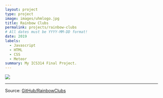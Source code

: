 ```yaml
---
layout: project
type: project
image: images/uhmlogo.jpg
title: Rainbow Clubs
permalink: projects/rainbow-clubs
# All dates must be YYYY-MM-DD format!
date: 2019
labels:
  - Javascript
  - HTML
  - CSS
  - Meteor
summary: My ICS314 Final Project.
---
```


<img class="ui medium left floated image" src="https://rainbowclubs.github.io/doc/m3/nobody_landing.png">


<hr>

Source: <a href="https://rainbowclubs.github.io"><i class="large github icon "></i>GitHub/RainbowClubs</a>
